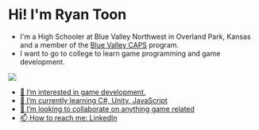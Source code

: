 <h1> Hi! I'm Ryan Toon </h1>

- I'm a High Schooler at Blue Valley Northwest in Overland Park, Kansas and a member of the [Blue Valley CAPS](https://bvcaps.yourcapsnetwork.org/) program.
- I want to go to college to learn game programming and game development.

<a href="https://www.linkedin.com/in/ryantoon24/">
    <img src="https://img.shields.io/badge/linkedin-%230077B5.svg?&style=for-the-badge&logo=linkedin&logoColor=white" />

- 👀 I’m interested in game development.
- 🌱 I’m currently learning C#, Unity, JavaScript
- 💞️ I’m looking to collaborate on anything game related
- 📫 How to reach me: LinkedIn

<!---
ryantoon24/ryantoon24 is a ✨ special ✨ repository because its `README.md` (this file) appears on your GitHub profile.
You can click the Preview link to take a look at your changes.
--->
